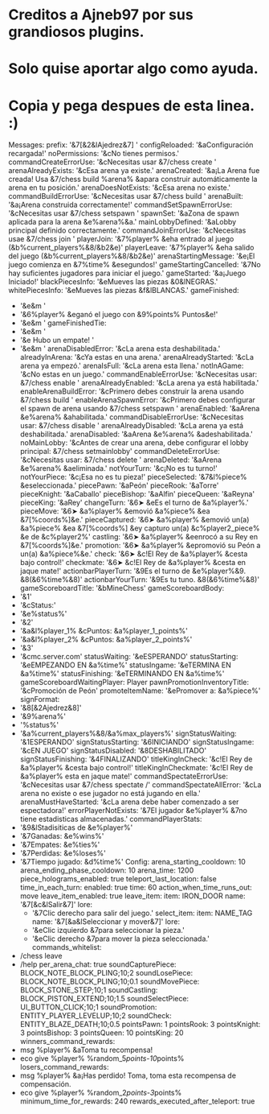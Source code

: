 # Creditos a Ajneb97 por sus grandiosos plugins.
# Solo quise aportar algo como ayuda.
# Copia y pega despues de esta linea. :)
Messages:
  prefix: '&7[&2&lAjedrez&7] '
  configReloaded: '&aConfiguración recargada!'
  noPermissions: '&cNo tienes permisos.'
  commandCreateErrorUse: '&cNecesitas usar &7/chess create <arena>'
  arenaAlreadyExists: '&cEsa arena ya existe.'
  arenaCreated: '&a¡La Arena fue creada! Usa &7/chess build %arena% &apara 
  construir automáticamente la arena en tu posición.'
  arenaDoesNotExists: '&cEsa arena no existe.'
  commandBuildErrorUse: '&cNecesitas usar &7/chess build <arena>'
  arenaBuilt: '&a¡Arena construida correctamente!'
  commandSetSpawnErrorUse: '&cNecesitas usar &7/chess setspawn <arena>'
  spawnSet: '&aZona de spawn aplicada para la arena &e%arena%&a.'
  mainLobbyDefined: '&aLobby principal definido correctamente.'
  commandJoinErrorUse: '&cNecesitas usae &7/chess join <arena>'
  playerJoin: '&7%player% &eha entrado al juego (&b%current_players%&8/&b2&e)'
  playerLeave: '&7%player% &eha salido del juego (&b%current_players%&8/&b2&e)'
  arenaStartingMessage: '&e¡El juego comienza en &7%time% &esegundos!'
  gameStartingCancelled: '&7No hay suficientes jugadores para iniciar el juego.'
  gameStarted: '&a¡Juego Iniciado!'
  blackPiecesInfo: '&eMueves las piezas &0&lNEGRAS.'
  whitePiecesInfo: '&eMueves las piezas &f&lBLANCAS.'
  gameFinished:
  - '&e&m                                               '
  - '&6%player% &eganó el juego con &9%points% Puntos&e!'
  - '&e&m                                               '
  gameFinishedTie:
  - '&e&m                                               '
  - '&e                  Hubo un empate!                '
  - '&e&m                                               '
  arenaDisabledError: '&cLa arena esta deshabilitada.'
  alreadyInArena: '&cYa estas en una arena.'
  arenaAlreadyStarted: '&cLa arena ya empezó.'
  arenaIsFull: '&cLa arena esta llena.'
  notInAGame: '&cNo estas en un juego.'
  commandEnableErrorUse: '&cNecesitas usar: &7/chess enable <arena>'
  arenaAlreadyEnabled: '&cLa arena ya está habilitada.'
  enableArenaBuildError: '&cPrimero debes construir la arena usando &7/chess build
    <arena>'
  enableArenaSpawnError: '&cPrimero debes configurar el spawn de arena usando &7/chess
    setspawn <arena>'
  arenaEnabled: '&aArena &e%arena% &ahabilitada.'
  commandDisableErrorUse: '&cNecesitas usar: &7/chess disable <arena>'
  arenaAlreadyDisabled: '&cLa arena ya está deshabilitada.'
  arenaDisabled: '&aArena &e%arena% &adeshabilitada.'
  noMainLobby: '&cAntes de crear una arena, debe configurar el lobby principal: &7/chess
    setmainlobby'
  commandDeleteErrorUse: '&cNecesitas usar: &7/chess delete <arena>'
  arenaDeleted: '&aArena &e%arena% &aeliminada.'
  notYourTurn: '&c¡No es tu turno!'
  notYourPiece: '&c¡Esa no es tu pieza!'
  pieceSelected: '&7&l%piece% &eseleccionada.'
  piecePawn: '&aPeón'
  pieceRook: '&aTorre'
  pieceKnight: '&aCaballo'
  pieceBishop: '&aAlfin'
  pieceQueen: '&aReyna'
  pieceKing: '&aRey'
  changeTurn: '&6➤ &eEs el turno de &a%player%.'
  pieceMove: '&6➤ &a%player% &emovió &a%piece% &ea &7[%coords%]&e.'
  pieceCaptured: '&6➤ &a%player% &emovió un(a) &a%piece% &ea &7[%coords%] &ey capturo un(a) &c%player2_piece% &e de &c%player2%'
  castling: '&6➤ &a%player% &eenrocó a su Rey en &7[%coords%]&e.'
  promotion: '&6➤ &a%player% &epromovió su Peón a un(a) &a%piece%&e.'
  check: '&6➤ &c!El Rey de &a%player% &cesta bajo control!'
  checkmate: '&6➤ &c!El Rey de &a%player% &cesta en jaque mate!'
  actionbarPlayerTurn: '&9Es el turno de &e%player%&9. &8(&6%time%&8)'
  actionbarYourTurn: '&9Es tu tuno. &8(&6%time%&8)'
  gameScoreboardTitle: '&bMineChess'
  gameScoreboardBody:
  - '&1'
  - '&cStatus:'
  - '&e%status%'
  - '&2'
  - '&a&l%player_1% &cPuntos: &a%player_1_points%'
  - '&a&l%player_2% &cPuntos: &a%player_2_points%'
  - '&3'
  - '&cmc.server.com'
  statusWaiting: '&eESPERANDO'
  statusStarting: '&eEMPEZANDO EN &a%time%'
  statusIngame: '&eTERMINA EN &a%time%'
  statusFinishing: '&eTERMINANDO EN &a%time%'
  gameScoreboardWaitingPlayer: Player
  pawnPromotionInventoryTitle: '&cPromoción de Peón'
  promoteItemName: '&ePromover a: &a%piece%'
  signFormat:
  - '&8[&2Ajedrez&8]'
  - '&9%arena%'
  - '%status%'
  - '&a%current_players%&8/&a%max_players%'
  signStatusWaiting: '&1ESPERANDO'
  signStatusStarting: '&6INICIANDO'
  signStatusIngame: '&cEN JUEGO'
  signStatusDisabled: '&8DESHABILITADO'
  signStatusFinishing: '&4FINALIZANDO'
  titleKingInCheck: '&c!El Rey de &a%player% &cesta bajo control!'
  titleKingInCheckmate: '&c!El Rey de &a%player% esta en jaque mate!'
  commandSpectateErrorUse: '&cNecesitas usar &7/chess spectate <arena>/<player>'
  commandSpectateAllError: '&cLa arena no existe o ese jugador no está jugando en ella.'
  arenaMustHaveStarted: '&cLa arena debe haber comenzado a ser espectadora!'
  errorPlayerNotExists: '&7El jugador &e%player% &7no tiene estadisticas almacenadas.'
  commandPlayerStats:
  - '&9&lStadisiticas de &e%player%'
  - '&7Ganadas: &e%wins%'
  - '&7Empates: &e%ties%'
  - '&7Perdidas: &e%loses%'
  - '&7Tiempo jugado: &d%time%'
Config:
  arena_starting_cooldown: 10
  arena_ending_phase_cooldown: 10
  arena_time: 1200
  piece_holograms_enabled: true
  teleport_last_location: false
  time_in_each_turn:
    enabled: true
    time: 60
    action_when_time_runs_out: move
  leave_item_enabled: true
  leave_item:
    item: IRON_DOOR
    name: '&7[&c&lSalir&7]'
    lore:
    - '&7Clic derecho para salir del juego.'
  select_item:
    item: NAME_TAG
    name: '&7[&a&lSeleccionar y mover&7]'
    lore:
    - '&eClic izquierdo &7para seleccionar la pieza.'
    - '&eClic derecho &7para mover la pieza seleccionada.'
  commands_whitelist:
  - /chess leave
  - /help
  per_arena_chat: true
  soundCapturePiece: BLOCK_NOTE_BLOCK_PLING;10;2
  soundLosePiece: BLOCK_NOTE_BLOCK_PLING;10;0.1
  soundMovePiece: BLOCK_STONE_STEP;10;1
  soundCastling: BLOCK_PISTON_EXTEND;10;1.5
  soundSelectPiece: UI_BUTTON_CLICK;10;1
  soundPromotion: ENTITY_PLAYER_LEVELUP;10;2
  soundCheck: ENTITY_BLAZE_DEATH;10;0.5
  pointsPawn: 1
  pointsRook: 3
  pointsKnight: 3
  pointsBishop: 3
  pointsQueen: 10
  pointsKing: 20
  winners_command_rewards:
  - msg %player% &aToma tu recompensa!
  - eco give %player% %random_5*points-10*points%
  losers_command_rewards:
  - msg %player% &a¡Has perdido! Toma, toma esta recompensa de compensación.
  - eco give %player% %random_2*points-3*points%
  minimum_time_for_rewards: 240
  rewards_executed_after_teleport: true
